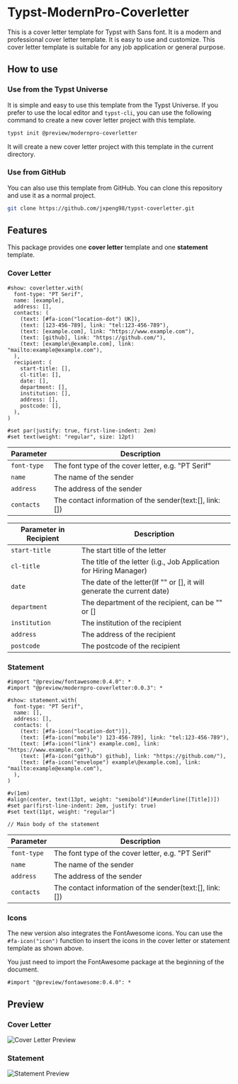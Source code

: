 # Typst-ModernPro-Coverletter

This is a cover letter template for Typst with Sans font. It is a modern and professional cover letter template. It is easy to use and customize. This cover letter template is suitable for any job application or general purpose.

## How to use

### Use from the Typst Universe

It is simple and easy to use this template from the Typst Universe. If you prefer to use the local editor and `typst-cli`, you can use the following command to create a new cover letter project with this template.

```bash
typst init @preview/modernpro-coverletter
```

It will create a new cover letter project with this template in the current directory.

### Use from GitHub

You can also use this template from GitHub. You can clone this repository and use it as a normal project.

```bash
git clone https://github.com/jxpeng98/typst-coverletter.git
```

## Features

This package provides one **cover letter** template and one **statement** template.

### Cover Letter

```typst
#show: coverletter.with(
  font-type: "PT Serif",
  name: [example],
  address: [],
  contacts: (
    (text: [#fa-icon("location-dot") UK]),
    (text: [123-456-789], link: "tel:123-456-789"),
    (text: [example.com], link: "https://www.example.com"),
    (text: [github], link: "https://github.com/"),
    (text: [example\@example.com], link: "mailto:example@example.com"),
  ),
  recipient: (
    start-title: [],
    cl-title: [],
    date: [],
    department: [],
    institution: [],
    address: [],
    postcode: [],
  ),
)

#set par(justify: true, first-line-indent: 2em)
#set text(weight: "regular", size: 12pt)
```

| Parameter | Description |
| --- | --- |
| `font-type` | The font type of the cover letter, e.g. "PT Serif" |
| `name` | The name of the sender |
| `address` | The address of the sender |
| `contacts` | The contact information of the sender(text:[], link: []) |

| Parameter in Recipient | Description |
| --- | --- |
| `start-title` | The start title of the letter |
| `cl-title` | The title of the letter (i.g., Job Application for Hiring Manager) |
| `date` | The date of the letter(If "" or [], it will generate the current date) |
| `department` | The department of the recipient, can be "" or [] |
| `institution` | The institution of the recipient |
| `address` | The address of the recipient |
| `postcode` | The postcode of the recipient |

### Statement

```typst
#import "@preview/fontawesome:0.4.0": *
#import "@preview/modernpro-coverletter:0.0.3": *

#show: statement.with(
  font-type: "PT Serif",
  name: [],
  address: [],
  contacts: (
    (text: [#fa-icon("location-dot")]),
    (text: [#fa-icon("mobile") 123-456-789], link: "tel:123-456-789"),
    (text: [#fa-icon("link") example.com], link: "https://www.example.com"),
    (text: [#fa-icon("github") github], link: "https://github.com/"),
    (text: [#fa-icon("envelope") example\@example.com], link: "mailto:example@example.com"),
  ),
)

#v(1em)
#align(center, text(13pt, weight: "semibold")[#underline([Title])])
#set par(first-line-indent: 2em, justify: true)
#set text(11pt, weight: "regular")

// Main body of the statement
```

| Parameter | Description |
| --- | --- |
| `font-type` | The font type of the cover letter, e.g. "PT Serif" |
| `name` | The name of the sender |
| `address` | The address of the sender |
| `contacts` | The contact information of the sender(text:[], link: []) |

### Icons

The new version also integrates the FontAwesome icons. You can use the `#fa-icon("icon")` function to insert the icons in the cover letter or statement template as shown above.

You just need to import the FontAwesome package at the beginning of the document.

```typst
#import "@preview/fontawesome:0.4.0": *
```

## Preview

### Cover Letter

![Cover Letter Preview](https://minioapi.pjx.ac.cn/img1/2024/08/79decf8975b899d31b9dc76c5466a01a.png)

### Statement

![Statement Preview](https://minioapi.pjx.ac.cn/img1/2024/08/0483a06862932e1e9a9f1589676ce862.png)
